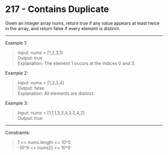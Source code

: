 # 217 - Contains Duplicate

Given an integer array nums, return true if any value appears at least
twice in the array, and return false if every element is distinct.

---

Example 1:

> Input: nums = [1,2,3,1]  
> Output: true  
> Explanation: The element 1 occurs at the indices 0 and 3.

Example 2:

> Input: nums = [1,2,3,4]  
> Output: false  
> Explanation: All elements are distinct.

Example 3:

> Input: nums = [1,1,1,3,3,4,3,2,4,2]  
> Output: true

---

Constraints:

> 1 <= nums.length <= 10^5  
> -10^9 <= nums[i] <= 10^9

